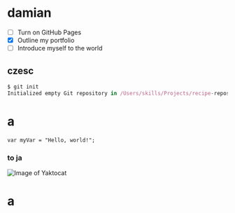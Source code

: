 # damian
- [ ] Turn on GitHub Pages
- [x] Outline my portfolio
- [ ] Introduce myself to the world
## czesc
``` javascript
$ git init
Initialized empty Git repository in /Users/skills/Projects/recipe-repository/.git/
```
# a
```
var myVar = "Hello, world!";
```

### to ja
![Image of Yaktocat](https://octodex.github.com/images/yaktocat.png)
# a
